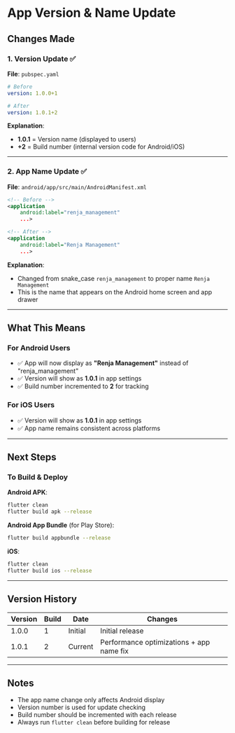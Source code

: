 # App Version & Name Update

## Changes Made

### 1. **Version Update** ✅
**File**: `pubspec.yaml`

```yaml
# Before
version: 1.0.0+1

# After
version: 1.0.1+2
```

**Explanation**:
- **1.0.1** = Version name (displayed to users)
- **+2** = Build number (internal version code for Android/iOS)

---

### 2. **App Name Update** ✅
**File**: `android/app/src/main/AndroidManifest.xml`

```xml
<!-- Before -->
<application
    android:label="renja_management"
    ...>

<!-- After -->
<application
    android:label="Renja Management"
    ...>
```

**Explanation**:
- Changed from snake_case `renja_management` to proper name `Renja Management`
- This is the name that appears on the Android home screen and app drawer

---

## What This Means

### For Android Users
- ✅ App will now display as **"Renja Management"** instead of "renja_management"
- ✅ Version will show as **1.0.1** in app settings
- ✅ Build number incremented to **2** for tracking

### For iOS Users
- ✅ Version will show as **1.0.1** in app settings
- ✅ App name remains consistent across platforms

---

## Next Steps

### To Build & Deploy

**Android APK**:
```bash
flutter clean
flutter build apk --release
```

**Android App Bundle** (for Play Store):
```bash
flutter build appbundle --release
```

**iOS**:
```bash
flutter clean
flutter build ios --release
```

---

## Version History

| Version | Build | Date | Changes |
|---------|-------|------|---------|
| 1.0.0 | 1 | Initial | Initial release |
| 1.0.1 | 2 | Current | Performance optimizations + app name fix |

---

## Notes

- The app name change only affects Android display
- Version number is used for update checking
- Build number should be incremented with each release
- Always run `flutter clean` before building for release

